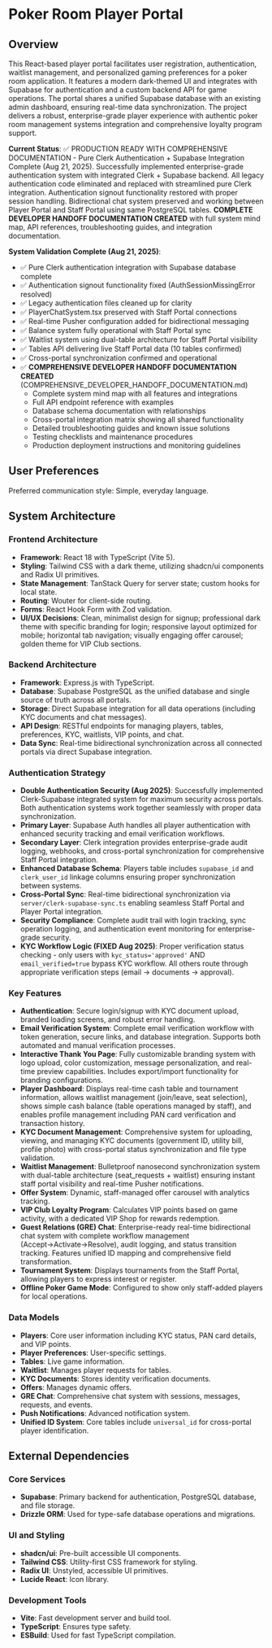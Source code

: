 # Poker Room Player Portal

## Overview

This React-based player portal facilitates user registration, authentication, waitlist management, and personalized gaming preferences for a poker room application. It features a modern dark-themed UI and integrates with Supabase for authentication and a custom backend API for game operations. The portal shares a unified Supabase database with an existing admin dashboard, ensuring real-time data synchronization. The project delivers a robust, enterprise-grade player experience with authentic poker room management systems integration and comprehensive loyalty program support.

**Current Status**: ✅ PRODUCTION READY WITH COMPREHENSIVE DOCUMENTATION - Pure Clerk Authentication + Supabase Integration Complete (Aug 21, 2025). Successfully implemented enterprise-grade authentication system with integrated Clerk + Supabase backend. All legacy authentication code eliminated and replaced with streamlined pure Clerk integration. Authentication signout functionality restored with proper session handling. Bidirectional chat system preserved and working between Player Portal and Staff Portal using same PostgreSQL tables. **COMPLETE DEVELOPER HANDOFF DOCUMENTATION CREATED** with full system mind map, API references, troubleshooting guides, and integration documentation.

**System Validation Complete (Aug 21, 2025)**: 
- ✅ Pure Clerk authentication integration with Supabase database complete
- ✅ Authentication signout functionality fixed (AuthSessionMissingError resolved)
- ✅ Legacy authentication files cleaned up for clarity
- ✅ PlayerChatSystem.tsx preserved with Staff Portal connections
- ✅ Real-time Pusher configuration added for bidirectional messaging
- ✅ Balance system fully operational with Staff Portal sync
- ✅ Waitlist system using dual-table architecture for Staff Portal visibility
- ✅ Tables API delivering live Staff Portal data (10 tables confirmed)
- ✅ Cross-portal synchronization confirmed and operational
- ✅ **COMPREHENSIVE DEVELOPER HANDOFF DOCUMENTATION CREATED** (COMPREHENSIVE_DEVELOPER_HANDOFF_DOCUMENTATION.md)
  - Complete system mind map with all features and integrations
  - Full API endpoint reference with examples
  - Database schema documentation with relationships
  - Cross-portal integration matrix showing all shared functionality
  - Detailed troubleshooting guides and known issue solutions
  - Testing checklists and maintenance procedures
  - Production deployment instructions and monitoring guidelines

## User Preferences

Preferred communication style: Simple, everyday language.

## System Architecture

### Frontend Architecture
- **Framework**: React 18 with TypeScript (Vite 5).
- **Styling**: Tailwind CSS with a dark theme, utilizing shadcn/ui components and Radix UI primitives.
- **State Management**: TanStack Query for server state; custom hooks for local state.
- **Routing**: Wouter for client-side routing.
- **Forms**: React Hook Form with Zod validation.
- **UI/UX Decisions**: Clean, minimalist design for signup; professional dark theme with specific branding for login; responsive layout optimized for mobile; horizontal tab navigation; visually engaging offer carousel; golden theme for VIP Club sections.

### Backend Architecture
- **Framework**: Express.js with TypeScript.
- **Database**: Supabase PostgreSQL as the unified database and single source of truth across all portals.
- **Storage**: Direct Supabase integration for all data operations (including KYC documents and chat messages).
- **API Design**: RESTful endpoints for managing players, tables, preferences, KYC, waitlists, VIP points, and chat.
- **Data Sync**: Real-time bidirectional synchronization across all connected portals via direct Supabase integration.

### Authentication Strategy
- **Double Authentication Security (Aug 2025)**: Successfully implemented Clerk-Supabase integrated system for maximum security across portals. Both authentication systems work together seamlessly with proper data synchronization.
- **Primary Layer**: Supabase Auth handles all player authentication with enhanced security tracking and email verification workflows.
- **Secondary Layer**: Clerk integration provides enterprise-grade audit logging, webhooks, and cross-portal synchronization for comprehensive Staff Portal integration.
- **Enhanced Database Schema**: Players table includes `supabase_id` and `clerk_user_id` linkage columns ensuring proper synchronization between systems.
- **Cross-Portal Sync**: Real-time bidirectional synchronization via `server/clerk-supabase-sync.ts` enabling seamless Staff Portal and Player Portal integration.
- **Security Compliance**: Complete audit trail with login tracking, sync operation logging, and authentication event monitoring for enterprise-grade security.
- **KYC Workflow Logic (FIXED Aug 2025)**: Proper verification status checking - only users with `kyc_status='approved'` AND `email_verified=true` bypass KYC workflow. All others route through appropriate verification steps (email → documents → approval).

### Key Features
- **Authentication**: Secure login/signup with KYC document upload, branded loading screens, and robust error handling.
- **Email Verification System**: Complete email verification workflow with token generation, secure links, and database integration. Supports both automated and manual verification processes.
- **Interactive Thank You Page**: Fully customizable branding system with logo upload, color customization, message personalization, and real-time preview capabilities. Includes export/import functionality for branding configurations.
- **Player Dashboard**: Displays real-time cash table and tournament information, allows waitlist management (join/leave, seat selection), shows simple cash balance (table operations managed by staff), and enables profile management including PAN card verification and transaction history.
- **KYC Document Management**: Comprehensive system for uploading, viewing, and managing KYC documents (government ID, utility bill, profile photo) with cross-portal status synchronization and file type validation.
- **Waitlist Management**: Bulletproof nanosecond synchronization system with dual-table architecture (seat_requests + waitlist) ensuring instant staff portal visibility and real-time Pusher notifications.
- **Offer System**: Dynamic, staff-managed offer carousel with analytics tracking.
- **VIP Club Loyalty Program**: Calculates VIP points based on game activity, with a dedicated VIP Shop for rewards redemption.
- **Guest Relations (GRE) Chat**: Enterprise-ready real-time bidirectional chat system with complete workflow management (Accept→Activate→Resolve), audit logging, and status transition tracking. Features unified ID mapping and comprehensive field transformation.
- **Tournament System**: Displays tournaments from the Staff Portal, allowing players to express interest or register.
- **Offline Poker Game Mode**: Configured to show only staff-added players for local operations.

### Data Models
- **Players**: Core user information including KYC status, PAN card details, and VIP points.
- **Player Preferences**: User-specific settings.
- **Tables**: Live game information.
- **Waitlist**: Manages player requests for tables.
- **KYC Documents**: Stores identity verification documents.
- **Offers**: Manages dynamic offers.
- **GRE Chat**: Comprehensive chat system with sessions, messages, requests, and events.
- **Push Notifications**: Advanced notification system.
- **Unified ID System**: Core tables include `universal_id` for cross-portal player identification.

## External Dependencies

### Core Services
- **Supabase**: Primary backend for authentication, PostgreSQL database, and file storage.
- **Drizzle ORM**: Used for type-safe database operations and migrations.

### UI and Styling
- **shadcn/ui**: Pre-built accessible UI components.
- **Tailwind CSS**: Utility-first CSS framework for styling.
- **Radix UI**: Unstyled, accessible UI primitives.
- **Lucide React**: Icon library.

### Development Tools
- **Vite**: Fast development server and build tool.
- **TypeScript**: Ensures type safety.
- **ESBuild**: Used for fast TypeScript compilation.
